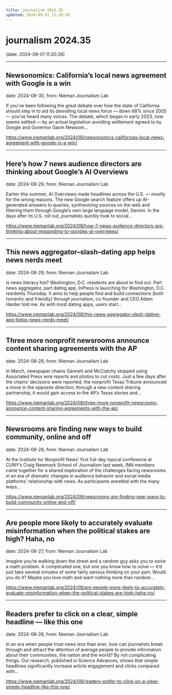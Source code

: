 ```yaml
---
title: journalism 2024.35
updated: 2024-09-01 11:20:26
---
```


# journalism 2024.35

(date: 2024-09-01 11:20:26)

---

## Newsonomics: California’s local news agreement with Google is a win

date: 2024-08-30, from: Nieman Journalism Lab

If you’ve been following the great debate over how the state of California should step in to aid its dwindling local news force — down 68% since 2005 — you’ve heard many voices. The debate, which began in early 2023, now seems settled — by an actual legislation-avoiding settlement agreed to by Google and Governor Gavin Newsom... 

<https://www.niemanlab.org/2024/08/newsonomics-californias-local-news-agreement-with-google-is-a-win/>

---

## Here’s how 7 news audience directors are thinking about Google’s AI Overviews

date: 2024-08-29, from: Nieman Journalism Lab

Earlier this summer, AI Overviews made headlines across the U.S. — mostly for the wrong reasons. The new Google search feature offers up AI-generated answers to queries, synthesizing sources on the web and filtering them through Google’s own large language model, Gemini. In the days after its U.S. roll out, journalists quickly took to social... 

<https://www.niemanlab.org/2024/08/how-7-news-audience-directors-are-thinking-about-responding-to-googles-ai-overviews/>

---

## This news aggregator–slash–dating app helps news nerds meet

date: 2024-08-29, from: Nieman Journalism Lab

Is news literacy hot? Washington, D.C. residents are about to find out. Part news aggregator, part dating app, InPress is launching for Washington, D.C. residents Thursday. It aims to help people find and build connections (both romantic and friendly) through journalism, co-founder and CEO Adam Harder told me. As with most dating apps, users start... 

<https://www.niemanlab.org/2024/08/this-news-aggregator-slash-dating-app-helps-news-nerds-meet/>

---

## Three more nonprofit newsrooms announce content sharing agreements with the AP

date: 2024-08-28, from: Nieman Journalism Lab

In March, newspaper chains Gannett and McClatchy stopped using Associated Press wire reports and photos to cut costs. Just a few days after the chains’ decisions were reported, the nonprofit Texas Tribune announced a move in the opposite direction; through a new content sharing partnership, it would gain access to the AP’s Texas stories and... 

<https://www.niemanlab.org/2024/08/three-more-nonprofit-newsrooms-announce-content-sharing-agreements-with-the-ap/>

---

## Newsrooms are finding new ways to build community, online and off

date: 2024-08-28, from: Nieman Journalism Lab

At the Institute for Nonprofit News’ first full-day topical conference at CUNY’s Craig Newmark School of Journalism last week, INN members came together for a shared exploration of the challenges facing newsrooms in an era of dramatic changes in audience behavior and social media platforms’ relationship with news. As participants wrestled with the many ways... 

<https://www.niemanlab.org/2024/08/newsrooms-are-finding-new-ways-to-build-community-online-and-off/>

---

## Are people more likely to accurately evaluate misinformation when the political stakes are high? Haha, no

date: 2024-08-27, from: Nieman Journalism Lab

Imagine you&#8217;re walking down the street and a random guy asks you to solve a math problem. A complicated one, but one you know how to solve — it&#8217;d just take several minutes of some fairly serious thinking on your part. Would you do it? Maybe you love math and want nothing more than random... 

<https://www.niemanlab.org/2024/08/are-people-more-likely-to-accurately-evaluate-misinformation-when-the-political-stakes-are-high-haha-no/>

---

## Readers prefer to click on a clear, simple headline — like this one

date: 2024-08-26, from: Nieman Journalism Lab

In an era when people trust news less than ever, how can journalists break through and attract the attention of average people to provide information about their communities, the nation and the world? By not complicating things. Our research, published in Science Advances, shows that simple headlines significantly increase article engagement and clicks compared with... 

<https://www.niemanlab.org/2024/08/readers-prefer-to-click-on-a-clear-simple-headline-like-this-one/>

